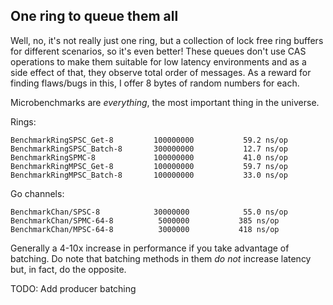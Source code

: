 ## One ring to queue them all

Well, no, it's not really just one ring, but a collection of lock free ring buffers for different scenarios, so it's even better!
These queues don't use CAS operations to make them suitable for low latency environments and as a side effect of that,
they observe total order of messages. As a reward for finding flaws/bugs in this, I offer 8 bytes of random numbers for each.

Microbenchmarks are *everything*, the most important thing in the universe.

Rings:

    BenchmarkRingSPSC_Get-8     	100000000	        59.2 ns/op
    BenchmarkRingSPSC_Batch-8   	300000000	        12.7 ns/op
    BenchmarkRingSPMC-8         	100000000	        41.0 ns/op
    BenchmarkRingMPSC_Get-8     	100000000	        59.7 ns/op
    BenchmarkRingMPSC_Batch-8   	100000000	        33.0 ns/op

Go channels:

    BenchmarkChan/SPSC-8        	30000000	        55.0 ns/op
    BenchmarkChan/SPMC-64-8     	 5000000	       385 ns/op
    BenchmarkChan/MPSC-64-8     	 3000000	       418 ns/op

Generally a 4-10x increase in performance if you take advantage of batching.
Do note that batching methods in them *do not* increase latency but, in fact, do the opposite.

TODO: Add producer batching